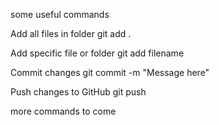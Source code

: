 some useful commands

Add all files in folder
git add . 

Add specific file or folder
git add filename

Commit changes 
git commit -m "Message here"

Push changes to GitHub
git push

more commands to come